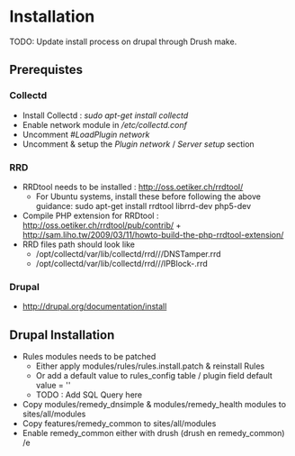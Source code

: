 Installation
============

TODO: Update install process on drupal through Drush make.

## Prerequistes

### Collectd
* Install Collectd : _sudo apt-get install collectd_
* Enable network module in _/etc/collectd.conf_
 * Uncomment _#LoadPlugin network_
 * Uncomment & setup the _Plugin network_ / _Server setup_ section


### RRD
* RRDtool needs to be installed : http://oss.oetiker.ch/rrdtool/
   * For Ubuntu systems, install these before following the above guidance: sudo apt-get install rrdtool librrd-dev php5-dev
* Compile PHP extension for RRDtool : http://oss.oetiker.ch/rrdtool/pub/contrib/ + http://sam.liho.tw/2009/03/11/howto-build-the-php-rrdtool-extension/
* RRD files path should look like 
  * /opt/collectd/var/lib/collectd/rrd/<probe>/<domain-name>/DNSTamper.rrd
  * /opt/collectd/var/lib/collectd/rrd/<probe>/<domain-name>/IPBlock-<ip-address>.rrd

### Drupal
* http://drupal.org/documentation/install

## Drupal Installation
* Rules modules needs to be patched
  * Either apply modules/rules/rules.install.patch & reinstall Rules
  * Or add a default value to rules_config table / plugin field default value = ''
  * TODO : Add SQL Query here
* Copy modules/remedy_dnsimple & modules/remedy_health modules to sites/all/modules
* Copy features/remedy_common to sites/all/modules
* Enable remedy_common either with drush (drush en remedy_common)
/e
